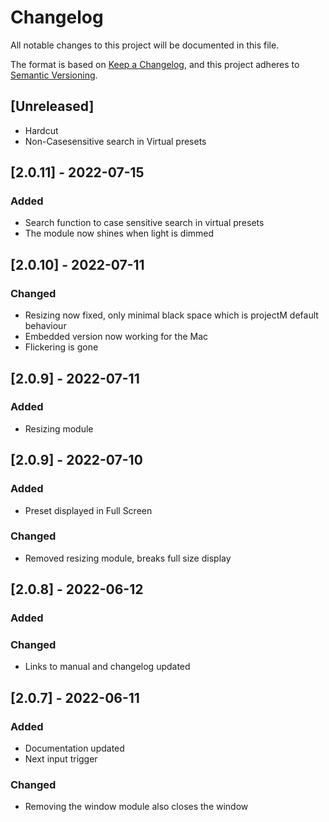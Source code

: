 # Changelog

All notable changes to this project will be documented in this file.

The format is based on [Keep a Changelog](https://keepachangelog.com/en/1.0.0/),
and this project adheres to [Semantic Versioning](https://semver.org/spec/v2.0.0.html).

## [Unreleased]
- Hardcut
- Non-Casesensitive search in Virtual presets

## [2.0.11] - 2022-07-15
### Added
- Search function to case sensitive search in virtual presets
- The module now shines when light is dimmed

## [2.0.10] - 2022-07-11
### Changed
- Resizing now fixed, only minimal black space which is projectM default behaviour
- Embedded version now working for the Mac
- Flickering is gone

## [2.0.9] - 2022-07-11
### Added
- Resizing module

## [2.0.9] - 2022-07-10
### Added
- Preset displayed in Full Screen

### Changed
- Removed resizing module, breaks full size display
 
## [2.0.8] - 2022-06-12
### Added

### Changed
- Links to manual and changelog updated

## [2.0.7] - 2022-06-11
### Added
- Documentation updated
- Next input trigger

### Changed
- Removing the window module also closes the window
